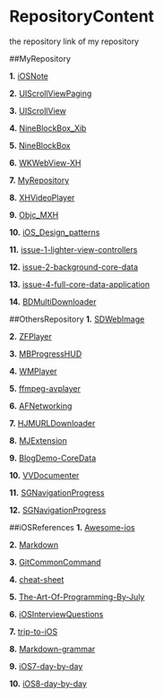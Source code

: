 # RepositoryContent

the repository link of my repository

##MyRepository

**1.** [iOSNote][1]

**2.** [UIScrollViewPaging][2]

**3.** [UIScrollView][3]

**4.** [NineBlockBox_Xib][3]

**5.** [NineBlockBox][3]

**6.** [WKWebView-XH][3]

**7.** [MyRepository][10]

**8.** [XHVideoPlayer][11]

**9.** [Objc_MXH][16]

**10.** [iOS_Design_patterns][18]

**11.** [issue-1-lighter-view-controllers][32]

**12.** [issue-2-background-core-data][33]

**13.** [issue-4-full-core-data-application][34]

**14.** [BDMultiDownloader][35]

##OthersRepository
**1.** [SDWebImage][6]

**2.** [ZFPlayer][8]

**3.** [MBProgressHUD][12]

**4.** [WMPlayer][13]

**5.** [ffmpeg-avplayer][13]

**6.** [AFNetworking][19]

**7.** [HJMURLDownloader][21]

**8.** [MJExtension][24]

**9.** [BlogDemo-CoreData][25]

**10.** [VVDocumenter][27]

**11.** [SGNavigationProgress][31]

**12.** [SGNavigationProgress][31]

##iOSReferences
**1.** [Awesome-ios][9]

**2.** [Markdown][15]

**3.** [GitCommonCommand][17]

**4.** [cheat-sheet][20]

**5.** [The-Art-Of-Programming-By-July][22]

**6.** [iOSInterviewQuestions][23]

**7.** [trip-to-iOS][26]

**8.** [Markdown-grammar][28]

**9.** [iOS7-day-by-day][29]

**10.** [iOS8-day-by-day][30]


[1]:https://github.com/fengyueran/iOSNote/blob/master/SUMMARY.md
[2]:https://github.com/fengyueran/UIScrollViewPaging
[3]:https://github.com/fengyueran/UIScrollView
[4]:https://github.com/fengyueran/NineBlockBox_Xib
[5]:https://github.com/fengyueran/NineBlockBox
[6]:https://github.com/fengyueran/SDWebImage
[7]:https://github.com/fengyueran/WKWebView-XH
[8]:https://github.com/fengyueran/ZFPlayer
[9]:https://github.com/fengyueran/awesome-ios
[10]:https://github.com/fengyueran/MyRepository
[11]:https://github.com/fengyueran/XHVideoPlayer
[12]:https://github.com/fengyueran/MBProgressHUD
[13]:https://github.com/fengyueran/WMPlayer
[14]:https://github.com/fengyueran/ffmpeg-avplayer-for-ios-tvos
[15]:https://github.com/fengyueran/Markdown
[16]:https://github.com/fengyueran/Objc_MXH
[17]:https://github.com/fengyueran/GitCommonCommand
[18]:https://github.com/fengyueran/Ios_Design_patterns
[19]:https://github.com/fengyueran/AFNetworking
[20]:https://github.com/fengyueran/cheat-sheet
[21]:https://github.com/fengyueran/HJMURLDownloader
[22]:https://github.com/fengyueran/The-Art-Of-Programming-By-July
[23]:https://github.com/fengyueran/iOSInterviewQuestions
[24]:https://github.com/fengyueran/MJExtension
[25]:https://github.com/fengyueran/BlogDemo-CoreData
[26]:https://github.com/fengyueran/trip-to-iOS
[27]:https://github.com/fengyueran/VVDocumenter-Xcode
[28]:https://github.com/fengyueran/README
[29]:https://github.com/fengyueran/iOS7-day-by-day
[30]:https://github.com/fengyueran/iOS8-day-by-day
[31]:https://github.com/fengyueran/SGNavigationProgress
[32]:https://github.com/fengyueran/issue-1-lighter-view-controllers
[33]:https://github.com/fengyueran/issue-2-background-core-data
[34]:https://github.com/fengyueran/issue-4-full-core-data-application
[35]:https://github.com/fengyueran/BDMultiDownloader